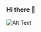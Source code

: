 ### Hi there 👋

![Alt Text](https://repository-images.githubusercontent.com/346754927/a57c8200-825a-11eb-8d2e-56e48e7250f0)

